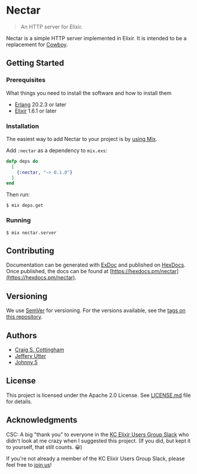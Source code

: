 # Nectar

> An HTTP server for Elixir.

Nectar is a simple HTTP server implemented in Elixir. It is intended to be a replacement for [Cowboy](https://github.com/ninenines/cowboy).

## Getting Started

### Prerequisites

What things you need to install the software and how to install them

* [Erlang](https://www.erlang.org/) 20.2.3 or later
* [Elixir](https://elixir-lang.org/) 1.6.1 or later

### Installation

The easiest way to add Nectar to your project is by [using Mix](http://elixir-lang.org/getting-started/mix-otp/introduction-to-mix.html).

Add `:nectar` as a dependency to `mix.exs`:

```elixir
defp deps do
  [
    {:nectar, "~> 0.1.0"}
  ]
end
```

Then run:

```shell
$ mix deps.get
```

### Running

```shell
$ mix nectar.server
```

## Contributing

Documentation can be generated with [ExDoc](https://github.com/elixir-lang/ex_doc)
and published on [HexDocs](https://hexdocs.pm). Once published, the docs can
be found at [https://hexdocs.pm/nectar](https://hexdocs.pm/nectar).

## Versioning

We use [SemVer](http://semver.org/) for versioning. For the versions available, see the [tags on this repository](https://github.com/kcelixir/nectar/tags).

## Authors

* [Craig S. Cottingham](https://github.com/CraigCottingham)
* [Jeffery Utter](https://github.com/jeffutter)
* [Johnny 5](https://github.com/djgoku)

## License

This project is licensed under the Apache 2.0 License. See [LICENSE.md](LICENSE.md) file for details.

## Acknowledgments

CSC: A big "thank you" to everyone in the [KC Elixir Users Group Slack](https://kcelixir.slack.com) who didn't look at me crazy when I suggested this project. (If you did, but kept it to yourself, that still counts. 😀)

If you're not already a member of the KC Elixir Users Group Slack, please feel free to [join us](http://kcelixir-slack.herokuapp.com/)!
